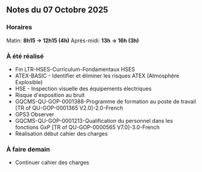 ## Notes du 07 Octobre 2025

### Horaires 
Matin: **8h15 → 12h15 (4h)**
Après-midi: **13h → 16h (3h)**

### À été réalisé
- Fin LTR-HSES-Curriculum-Fondamentaux HSES
- ATEX-BASIC - Identifier et éliminer les risques ATEX (Atmosphère Explosible)
- HSE - Inspection visuelle des équipements électriques
- Risque d'exposition au bruit
- GQCMS-QU-GOP-0001388-Programme de formation au poste de travail [TR of QU-GOP-0001365 V2.0]-2.0-French
- GPS3 Observer
- GQCMS-QU-GOP-0001213-Qualification du personnel dans les fonctions GxP [TR of QU-GOP-0000565 V7.0]-3.0-French
- Réalisation début cahier des charges


### À faire demain
- Continuer cahier des charges